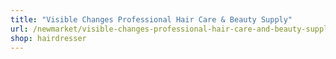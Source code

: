 ```yaml
---
title: "Visible Changes Professional Hair Care & Beauty Supply"
url: /newmarket/visible-changes-professional-hair-care-and-beauty-supply/
shop: hairdresser
---
```

